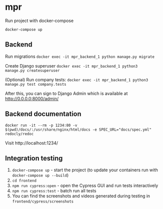 # mpr

Run project with docker-compose
```shell
docker-compose up
```

Backend
--------------
Run migrations `docker exec -it mpr_backend_1 python manage.py migrate`

Create Django superuser `docker exec -it mpr_backend_1 python3 manage.py createsuperuser`

(Optional) Run company tests: `docker exec -it mpr_backend_1 python3 manage.py test company.tests` 

After this, you can sign to Django Admin which is available at http://0.0.0.0:8000/admin/

Backend documentation
---------------------

```
docker run -it --rm -p 1234:80 -v $(pwd)/docs/:/usr/share/nginx/html/docs -e SPEC_URL="docs/spec.yml" redocly/redoc
```

Visit http://localhost:1234/

Integration testing
-----------
1. `docker-compose up` - start the project (to update your containers run with
   `docker-compose up --build`)
2. `cd frontend`
3. `npm run cypress:open` - open the Cypress GUI and run tests interactively
4. `npm run cypress:test` - batch run all tests
5. You can find the screenshots and videos generated during testing in `frontend/cypress/screenshots`
